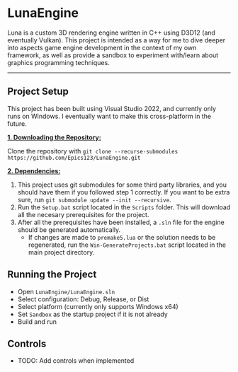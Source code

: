 # LunaEngine
 
Luna is a custom 3D rendering engine written in C++ using D3D12 (and eventually Vulkan). This project is intended as a way for me to dive deeper into aspects game engine development in the context of my own framework, as well as provide a sandbox to experiment with/learn about graphics programming techniques.

***

## Project Setup
This project has been built using Visual Studio 2022, and currently only runs on Windows. I eventually want to make this cross-platform in the future.

<ins>**1. Downloading the Repository:**</ins>

Clone the repository with `git clone --recurse-submodules https://github.com/Epics123/LunaEngine.git`

<ins>**2. Dependencies:**</ins>

1. This project uses git submodules for some third party libraries, and you should have them if you followed step 1 correctly. If you want to be extra sure, run `git submodule update --init --recursive`.
2. Run the `Setup.bat` script located in the `Scripts` folder. This will download all the necesary prerequisites for the project.
3. After all the prerequisites have been installed, a `.sln` file for the engine should be generated automatically.
	- If changes are made to `premake5.lua` or the solution needs to be regenerated, run the `Win-GenerateProjects.bat` script located in the main project directory.

## Running the Project
* Open `LunaEngine/LunaEngine.sln`
* Select configuration: Debug, Release, or Dist
* Select platform (currently only supports Windows x64)
* Set `Sandbox` as the startup project if it is not already
* Build and run

## Controls
* TODO: Add controls when implemented
